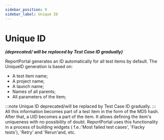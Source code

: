 ```yaml
---
sidebar_position: 9
sidebar_label: Unique ID
---
```


# Unique ID

***(deprecated/ will be replaced by Test Case ID gradually)***

ReportPortal generates an ID automatically for all test items by default.
The UniqueID generation is based on:

* A test item name;
* A project name;
* A launch name;
* Names of all parents;
* All parameters of the item;

:::note
Unique ID deprecated/will be replaced by Test Case ID gradually.
:::
All this information becomes part of a test item in the form of the MD5 hash. After that, a UID becomes a part of the item. It allows defining the item's uniqueness with no possibility of doubt.
ReportPortal uses this functionality in a process of building widgets ( f.e.:'Most failed test cases', 'Flacky tests'), 'Retry' and 'Rerun'and, etc.
